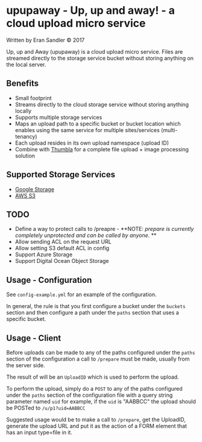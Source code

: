# upupaway - Up, up and away! - a cloud upload micro service

Written by Eran Sandler &copy; 2017

Up, up and Away (upupaway) is a cloud upload micro service. Files are streamed directly to the storage service bucket without storing anything on the local server.

## Benefits
- Small footprint
- Streams directly to the cloud storage service without storing anything locally
- Supports multiple storage services
- Maps an upload path to a specific bucket or bucket location which enables using the same service for multiple sites/services (multi-tenancy)
- Each upload resides in its own upload namespace (upload ID)
- Combine with [Thumbla](https://github.com/erans/thumbla) for a complete file upload + image processing solution

## Supported Storage Services
- [Google Storage](https://cloud.google.com/storage/)
- [AWS S3](https://aws.amazon.com/s3/)

## TODO
- Define a way to protect calls to /preapre - **NOTE: *prepare is currently completely unprotected and can be called by anyone.* **
- Allow sending ACL on the request URL
- Allow setting S3 default ACL in config
- Support Azure Storage
- Support Digital Ocean Object Storage

## Usage - Configuration
See `config-example.yml` for an example of the configuration.

In general, the rule is that you first configure a bucket under the `buckets` section
and then configure a path under the `paths` section that uses a specific bucket.

## Usage - Client
Before uploads can be made to any of the paths configured under the `paths` section of the configuration a call to `/prepare` must be made, usually from the server side.

The result of will be an `UploadID` which is used to perform the upload.

To perform the upload, simply do a `POST` to any of the paths configured under the `paths` section of the configuration file with a query string parameter named `uid` for example, if the `uid` is "AABBCC" the upload should be POSTed to `/u/p1?uid=AABBCC`

Suggested usage would be to make a call to `/prepare`, get the UploadID, generate the upload URL and put it as the action of a FORM element that has an input type=file in it.
